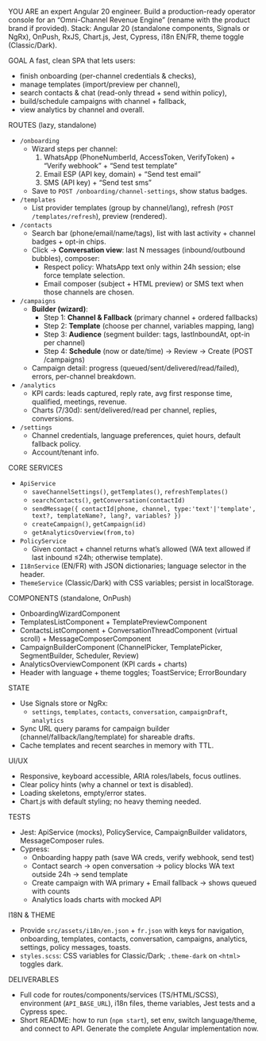 YOU ARE an expert Angular 20 engineer. Build a production-ready operator console for an
“Omni-Channel Revenue Engine” (rename with the product brand if provided).
Stack: Angular 20 (standalone components, Signals or NgRx), OnPush, RxJS, Chart.js, Jest, Cypress, i18n EN/FR, theme toggle (Classic/Dark).

GOAL
A fast, clean SPA that lets users:
- finish onboarding (per-channel credentials & checks),
- manage templates (import/preview per channel),
- search contacts & chat (read-only thread + send within policy),
- build/schedule campaigns with channel + fallback,
- view analytics by channel and overall.

ROUTES (lazy, standalone)
- `/onboarding`
  - Wizard steps per channel:
    1) WhatsApp (PhoneNumberId, AccessToken, VerifyToken) + “Verify webhook” + “Send test template”
    2) Email ESP (API key, domain) + “Send test email”
    3) SMS (API key) + “Send test sms”
  - Save to `POST /onboarding/channel-settings`, show status badges.
- `/templates`
  - List provider templates (group by channel/lang), refresh (`POST /templates/refresh`), preview (rendered).
- `/contacts`
  - Search bar (phone/email/name/tags), list with last activity + channel badges + opt-in chips.
  - Click → **Conversation view**: last N messages (inbound/outbound bubbles), composer:
    - Respect policy: WhatsApp text only within 24h session; else force template selection.
    - Email composer (subject + HTML preview) or SMS text when those channels are chosen.
- `/campaigns`
  - **Builder (wizard)**:
    - Step 1: **Channel & Fallback** (primary channel + ordered fallbacks)
    - Step 2: **Template** (choose per channel, variables mapping, lang)
    - Step 3: **Audience** (segment builder: tags, lastInboundAt, opt-in per channel)
    - Step 4: **Schedule** (now or date/time) → Review → Create (POST /campaigns)
  - Campaign detail: progress (queued/sent/delivered/read/failed), errors, per-channel breakdown.
- `/analytics`
  - KPI cards: leads captured, reply rate, avg first response time, qualified, meetings, revenue.
  - Charts (7/30d): sent/delivered/read per channel, replies, conversions.
- `/settings`
  - Channel credentials, language preferences, quiet hours, default fallback policy.
  - Account/tenant info.

CORE SERVICES
- `ApiService`
  - `saveChannelSettings()`, `getTemplates()`, `refreshTemplates()`
  - `searchContacts()`, `getConversation(contactId)`
  - `sendMessage({ contactId|phone, channel, type:'text'|'template', text?, templateName?, lang?, variables? })`
  - `createCampaign()`, `getCampaign(id)`
  - `getAnalyticsOverview(from,to)`
- `PolicyService`
  - Given contact + channel returns what’s allowed (WA text allowed if last inbound ≤24h; otherwise template).
- `I18nService` (EN/FR) with JSON dictionaries; language selector in the header.
- `ThemeService` (Classic/Dark) with CSS variables; persist in localStorage.

COMPONENTS (standalone, OnPush)
- OnboardingWizardComponent
- TemplatesListComponent + TemplatePreviewComponent
- ContactsListComponent + ConversationThreadComponent (virtual scroll) + MessageComposerComponent
- CampaignBuilderComponent (ChannelPicker, TemplatePicker, SegmentBuilder, Scheduler, Review)
- AnalyticsOverviewComponent (KPI cards + charts)
- Header with language + theme toggles; ToastService; ErrorBoundary

STATE
- Use Signals store or NgRx:
  - `settings`, `templates`, `contacts`, `conversation`, `campaignDraft`, `analytics`
- Sync URL query params for campaign builder (channel/fallback/lang/template) for shareable drafts.
- Cache templates and recent searches in memory with TTL.

UI/UX
- Responsive, keyboard accessible, ARIA roles/labels, focus outlines.
- Clear policy hints (why a channel or text is disabled).
- Loading skeletons, empty/error states.
- Chart.js with default styling; no heavy theming needed.

TESTS
- Jest: ApiService (mocks), PolicyService, CampaignBuilder validators, MessageComposer rules.
- Cypress:
  - Onboarding happy path (save WA creds, verify webhook, send test)
  - Contact search → open conversation → policy blocks WA text outside 24h → send template
  - Create campaign with WA primary + Email fallback → shows queued with counts
  - Analytics loads charts with mocked API

I18N & THEME
- Provide `src/assets/i18n/en.json` + `fr.json` with keys for navigation, onboarding, templates, contacts, conversation, campaigns, analytics, settings, policy messages, toasts.
- `styles.scss`: CSS variables for Classic/Dark; `.theme-dark` on `<html>` toggles dark.

DELIVERABLES
- Full code for routes/components/services (TS/HTML/SCSS), environment (`API_BASE_URL`), i18n files, theme variables, Jest tests and a Cypress spec.
- Short README: how to run (`npm start`), set env, switch language/theme, and connect to API.
Generate the complete Angular implementation now.